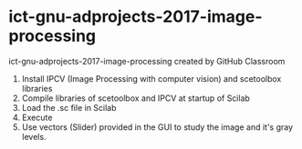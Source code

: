 # ict-gnu-adprojects-2017-image-processing
ict-gnu-adprojects-2017-image-processing created by GitHub Classroom
1. Install IPCV (Image Processing with computer vision) and scetoolbox libraries
2. Compile libraries of scetoolbox and IPCV at startup of Scilab 
3. Load the .sc file in Scilab 
4. Execute
5. Use vectors (Slider) provided in the GUI to study the image and it's gray levels.
